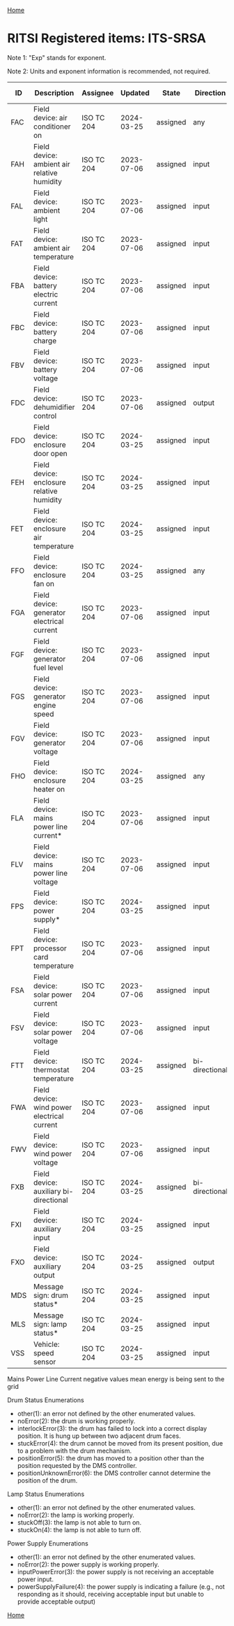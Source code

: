 [Home](readme.md)

# RITSI Registered items: ITS-SRSA

Note 1: "Exp" stands for exponent.

Note 2: Units and exponent information is recommended, not required.


|ID |Description                                |Assignee  |Updated   |State   |Direction| Units    |Exp|Imprecision| Test Activation|
|---|-------------------------------------------|----------|----------|--------|---------|----------|---|-----------|-----|
|FAC|Field device: air conditioner on           |ISO TC 204|2024-03-25|assigned|any      |Boolean   |0  |          0| Yes |
|FAH|Field device: ambient air relative humidity|ISO TC 204|2023-07-06|assigned|input    |Percent   |-1 |       <100|  No |
|FAL|Field device: ambient light                |ISO TC 204|2023-07-06|assigned|input    |Unitless  |0  |         NA|  No |
|FAT|Field device: ambient air temperature      |ISO TC 204|2023-07-06|assigned|input    |Celsius   |-2 |       <100|  No |
|FBA|Field device: battery electric current     |ISO TC 204|2023-07-06|assigned|input    |Amperes   |-2 |       <100|  No |
|FBC|Field device: battery charge               |ISO TC 204|2023-07-06|assigned|input    |Percent   |-1 |       <100|  No |
|FBV|Field device: battery voltage              |ISO TC 204|2023-07-06|assigned|input    |Volts     |-2 |       <100|  No |
|FDC|Field device: dehumidifier control         |ISO TC 204|2023-07-06|assigned|output   |Boolean   |0  |          0| Yes |
|FDO|Field device: enclosure door open          |ISO TC 204|2024-03-25|assigned|input    |Boolean   |0  |          0|  No |
|FEH|Field device: enclosure relative humidity  |ISO TC 204|2024-03-25|assigned|input    |Percent   |-1 |       <100|  No |
|FET|Field device: enclosure air temperature    |ISO TC 204|2024-03-25|assigned|input    |Celsius   |-2 |       <100|  No |
|FFO|Field device: enclosure fan on             |ISO TC 204|2024-03-25|assigned|any      |Boolean   |0  |          0| Yes |
|FGA|Field device: generator electrical current |ISO TC 204|2023-07-06|assigned|input    |Amperes   |-2 |       <100|  No |
|FGF|Field device: generator fuel level         |ISO TC 204|2023-07-06|assigned|input    |Percent   |-1 |       <100|  No |
|FGS|Field device: generator engine speed       |ISO TC 204|2023-07-06|assigned|input    |RPM       |0  |       <100|  No |
|FGV|Field device: generator voltage            |ISO TC 204|2023-07-06|assigned|input    |Volts     |-2 |       <100|  No |
|FHO|Field device: enclosure heater on          |ISO TC 204|2024-03-25|assigned|any      |Boolean   |0  |          0| Yes |
|FLA|Field device: mains power line current*    |ISO TC 204|2023-07-06|assigned|input    |Amperes   |-2 |       <100|  No |
|FLV|Field device: mains power line voltage     |ISO TC 204|2023-07-06|assigned|input    |Volts     |-2 |       <100|  No |
|FPS|Field device: power supply*                |ISO TC 204|2024-03-25|assigned|input    |Enumerated|0  |         NA|  No |
|FPT|Field device: processor card temperature   |ISO TC 204|2023-07-06|assigned|input    |Celsius   |-2 |       <100|  No |
|FSA|Field device: solar power current          |ISO TC 204|2023-07-06|assigned|input    |Amperes   |-2 |       <100|  No |
|FSV|Field device: solar power voltage          |ISO TC 204|2023-07-06|assigned|input    |Volts     |-2 |       <100|  No |
|FTT|Field device: thermostat temperature       |ISO TC 204|2024-03-25|assigned|bi-directional|Celsius|-2 |     <100|  No |
|FWA|Field device: wind power electrical current|ISO TC 204|2023-07-06|assigned|input    |Amperes   |-2 |       <100|  No |
|FWV|Field device: wind power voltage           |ISO TC 204|2023-07-06|assigned|input    |Volts     |-2 |       <100|  No |
|FXB|Field device: auxiliary bi-directional     |ISO TC 204|2024-03-25|assigned|bi-directional|any  |any|        any|  No |
|FXI|Field device: auxiliary input              |ISO TC 204|2024-03-25|assigned|input    |any       |any|        any|  No |
|FXO|Field device: auxiliary output             |ISO TC 204|2024-03-25|assigned|output   |any       |any|        any|  No |
|MDS|Message sign: drum status*                 |ISO TC 204|2024-03-25|assigned|input    |Enumerated|0  |         NA|  No |
|MLS|Message sign: lamp status*                 |ISO TC 204|2024-03-25|assigned|input    |Enumerated|0  |         NA| Yes |
|VSS|Vehicle: speed sensor                      |ISO TC 204|2024-03-25|assigned|input    |m/s       |-1 |       <100|  No |

Mains Power Line Current
negative values mean energy is being sent to the grid

Drum Status Enumerations
- other(1): an error not defined by the other enumerated values.
- noError(2): the drum is working properly.
- interlockError(3): the drum has failed to lock into a correct display position. It is hung up between two adjacent drum faces.
- stuckError(4): the drum cannot be moved from its present position, due to a problem with the drum mechanism.
- positionError(5): the drum has moved to a position other than the position requested by the DMS controller.
- positionUnknownError(6): the DMS controller cannot determine the position of the drum.

Lamp Status Enumerations
- other(1): an error not defined by the other enumerated values.
- noError(2): the lamp is working properly.
- stuckOff(3): the lamp is not able to turn on.
- stuckOn(4): the lamp is not able to turn off.

Power Supply Enumerations
- other(1): an error not defined by the other enumerated values.
- noError(2): the power supply is working properly.
- inputPowerError(3): the power supply is not receiving an acceptable power input.
- powerSupplyFailure(4): the power supply is indicating a failure (e.g., not responding as it should, receiving acceptable input but unable to provide acceptable output)

[Home](readme.md)

